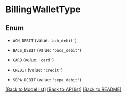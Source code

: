 # BillingWalletType


## Enum

* `ACH_DEBIT` (value: `'ach_debit'`)

* `BACS_DEBIT` (value: `'bacs_debit'`)

* `CARD` (value: `'card'`)

* `CREDIT` (value: `'credit'`)

* `SEPA_DEBIT` (value: `'sepa_debit'`)

[[Back to Model list]](../README.md#documentation-for-models) [[Back to API list]](../README.md#documentation-for-api-endpoints) [[Back to README]](../README.md)


